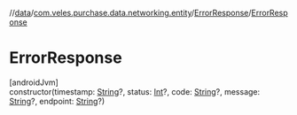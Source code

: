 //[data](../../../index.md)/[com.veles.purchase.data.networking.entity](../index.md)/[ErrorResponse](index.md)/[ErrorResponse](-error-response.md)

# ErrorResponse

[androidJvm]\
constructor(timestamp: [String](https://kotlinlang.org/api/latest/jvm/stdlib/kotlin/-string/index.html)?, status: [Int](https://kotlinlang.org/api/latest/jvm/stdlib/kotlin/-int/index.html)?, code: [String](https://kotlinlang.org/api/latest/jvm/stdlib/kotlin/-string/index.html)?, message: [String](https://kotlinlang.org/api/latest/jvm/stdlib/kotlin/-string/index.html)?, endpoint: [String](https://kotlinlang.org/api/latest/jvm/stdlib/kotlin/-string/index.html)?)
